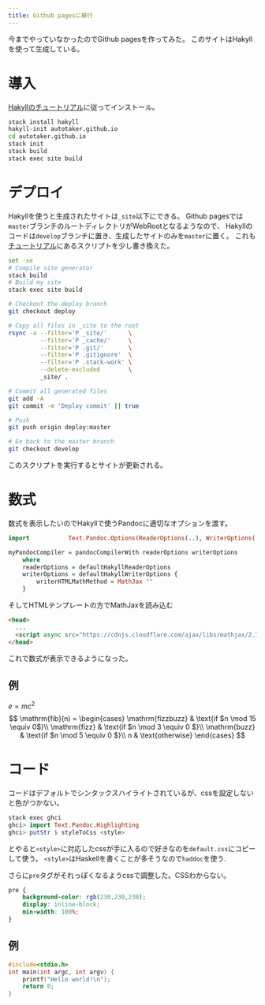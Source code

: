 ```yaml
---
title: Github pagesに移行
---
```


今までやっていなかったのでGithub pagesを作ってみた。
このサイトはHakyllを使って生成している。

# 導入
[Hakyllのチュートリアル](https://jaspervdj.be/hakyll/tutorials/01-installation.html)に従ってインストール。
```bash
stack install hakyll
hakyll-init autotaker.github.io
cd autotaker.github.io
stack init
stack build
stack exec site build
```

# デプロイ
Hakyllを使うと生成されたサイトは`_site`以下にできる。
Github pagesでは`master`ブランチのルートディレクトリがWebRootとなるようなので、
Hakyllのコードは`develop`ブランチに置き、生成したサイトのみを`master`に置く。
これも[チュートリアル](https://jaspervdj.be/hakyll/tutorials/github-pages-tutorial.html)にあるスクリプトを少し書き換えた。
```bash:deploy.sh
set -xe
# Compile site generator
stack build
# Build my site
stack exec site build

# Checkout the deploy branch
git checkout deploy

# Copy all files in _site to the root
rsync -a --filter='P _site/'      \
         --filter='P _cache/'     \
         --filter='P .git/'       \
         --filter='P .gitignore'  \
         --filter='P .stack-work' \
         --delete-excluded        \
         _site/ .

# Commit all generated files
git add -A
git commit -m 'Deploy commit' || true

# Push
git push origin deploy:master

# Go back to the master branch
git checkout develop
```

このスクリプトを実行するとサイトが更新される。

# 数式
数式を表示したいのでHakyllで使うPandocに適切なオプションを渡す。
```haskell
import           Text.Pandoc.Options(ReaderOptions(..), WriterOptions(..), HTMLMathMethod(..))

myPandocCompiler = pandocCompilerWith readerOptions writerOptions 
    where
    readerOptions = defaultHakyllReaderOptions
    writerOptions = defaultHakyllWriterOptions {
        writerHTMLMathMethod = MathJax ""
    }
```
そしてHTMLテンプレートの方でMathJaxを読み込む
```html
<head>
  ...
  <script async src="https://cdnjs.cloudflare.com/ajax/libs/mathjax/2.7.2/MathJax.js?config=TeX-MML-AM_CHTML"></script>
</head>
```
これで数式が表示できるようになった。 

## 例
$e = m c^2$
$$
    \mathrm{fib}(n) = 
        \begin{cases} 
            \mathrm{fizzbuzz} & \text{if $n \mod 15 \equiv 0$}\\
            \mathrm{fizz} & \text{if $n \mod 3 \equiv 0 $}\\
            \mathrm{buzz} & \text{if $n \mod 5 \equiv 0 $}\\
            n & \text{otherwise}
         \end{cases}
$$

# コード
コードはデフォルトでシンタックスハイライトされているが、cssを設定しないと色がつかない。
```haskell
stack exec ghci
ghci> import Text.Pandoc.Highlighting
ghci> putStr $ styleToCss <style> 
```
とやると`<style>`に対応したcssが手に入るので好きなのを`default.css`にコピーして使う。
`<style>`はHaskellを書くことが多そうなので`haddoc`を使う.

さらに`pre`タグがそれっぽくなるようcssで調整した。CSSわからない。
```css
pre {
    background-color: rgb(230,230,230);
    display: inline-block;
    min-width: 100%;
}
```


## 例

```c
#include<stdio.h>
int main(int argc, int argv) {
    printf("Hello world!\n");
    return 0;
}
```
